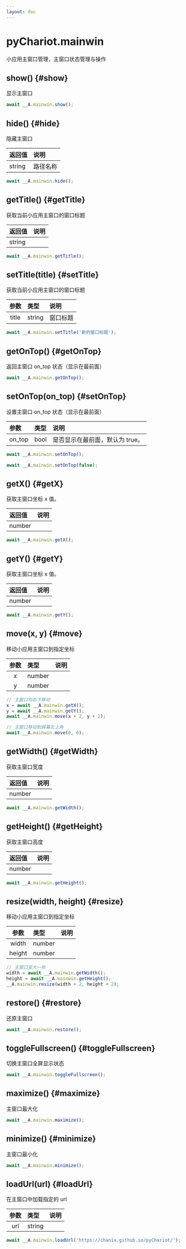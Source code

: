 ```yaml
---
layout: doc
---
```


# pyChariot.mainwin

小应用主窗口管理，主窗口状态管理与操作

## show() <Badge type="tip" text="Since 25.4.1.1" /> {#show}

显示主窗口

```javascript
await __A.mainwin.show();
```

## hide() <Badge type="tip" text="Since 25.4.1.1" /> {#hide}

隐藏主窗口

| 返回值    | 说明   |
|:-------|:-----|
| string | 路径名称 |

```javascript
await __A.mainwin.hide();
```

## getTitle() <Badge type="tip" text="Since 25.4.1.1" /> {#getTitle}

获取当前小应用主窗口的窗口标题

| 返回值    | 说明 |
|:-------|:---|
| string |    |

```javascript
await __A.mainwin.getTitle();
```

## setTitle(title) <Badge type="tip" text="Since 25.4.1.1" /> {#setTitle}

获取当前小应用主窗口的窗口标题

|  参数   | 类型     | 说明   |
|:-----:|:-------|:-----|
| title | string | 窗口标题 | 

```javascript
await __A.mainwin.setTitle('新的窗口标题');
```

## getOnTop() <Badge type="tip" text="Since 25.4.1.1" /> {#getOnTop}

返回主窗口 on_top 状态（显示在最前面）

```javascript
await __A.mainwin.getOnTop();
```

## setOnTop(on_top) <Badge type="tip" text="Since 25.4.1.1" /> {#setOnTop}

设置主窗口 on_top 状态（显示在最前面）

| 参数     | 类型   | 说明                 |
|:-------|:-----|:-------------------|
| on_top | bool | 是否显示在最前面，默认为 true。 |   

```javascript
await __A.mainwin.setOnTop();
```

```javascript
await __A.mainwin.setOnTop(false);
```

## getX() <Badge type="tip" text="Since 25.4.1.1" /> {#getX}

获取主窗口坐标 x 值。

| 返回值    | 说明 |
|:-------|:---|
| number |    |

```javascript
await __A.mainwin.getX();
```

## getY() <Badge type="tip" text="Since 25.4.1.1" /> {#getY}

获取主窗口坐标 x 值。

| 返回值    | 说明 |
|:-------|:---|
| number |    |

```javascript
await __A.mainwin.getY();
```

## move(x, y) <Badge type="tip" text="Since 25.4.1.1" /> {#move}

移动小应用主窗口到指定坐标

| 参数 | 类型     | 说明 |
|:--:|:-------|:---|
| x  | number |    | 
| y  | number |    | 

```javascript
// 主窗口向右下移动
x = await __A.mainwin.getX();
y = await __A.mainwin.getY();
await __A.mainwin.move(x + 2, y + 2);
```

```javascript
// 主窗口移动到屏幕左上角
await __A.mainwin.move(0, 0);
```

## getWidth() <Badge type="tip" text="Since 25.4.1.1" /> {#getWidth}

获取主窗口宽度

| 返回值    | 说明 |
|:-------|:---|
| number |    |

```javascript
await __A.mainwin.getWidth();
```

## getHeight() <Badge type="tip" text="Since 25.4.1.1" /> {#getHeight}

获取主窗口高度

| 返回值    | 说明 |
|:-------|:---|
| number |    |

```javascript
await __A.mainwin.getHeight();
```

## resize(width, height) <Badge type="tip" text="Since 25.4.1.1" /> {#resize}

移动小应用主窗口到指定坐标

|   参数   | 类型     | 说明 |
|:------:|:-------|:---|
| width  | number |    | 
| height | number |    | 

```javascript
// 主窗口变大一些
width = await __A.mainwin.getWidth();
height = await __A.mainwin.getHeight();
__A.mainwin.resize(width + 2, height + 2);
```

## restore() <Badge type="tip" text="Since 25.4.1.1" /> {#restore}

还原主窗口

```javascript
await __A.mainwin.restore();
```

## toggleFullscreen() <Badge type="tip" text="Since 25.4.1.1" /> {#toggleFullscreen}

切换主窗口全屏显示状态

```javascript
await __A.mainwin.toggleFullscreen();
```

## maximize() <Badge type="tip" text="Since 25.4.1.1" /> {#maximize}

主窗口最大化

```javascript
await __A.mainwin.maximize();
```

## minimize() <Badge type="tip" text="Since 25.4.1.1" /> {#minimize}

主窗口最小化

```javascript
await __A.mainwin.minimize();
```

## loadUrl(url) <Badge type="tip" text="Since 25.4.1.1" /> {#loadUrl}

在主窗口中加载指定的 url

|   参数   | 类型     | 说明 |
|:------:|:-------|:---|
|  url   | string |    | 

```javascript
await __A.mainwin.loadUrl('https://chanix.github.io/pyChariot/');
```
